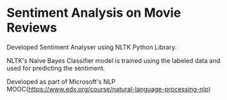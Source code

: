# Sentiment Analysis on Movie Reviews

Developed Sentiment Analyser using NLTK Python Library.

 
 NLTK's Naive Bayes Classifier model is trained using the labeled data and used for predicting the sentiment.  


Developed as part of  Microsoft's NLP MOOC(https://www.edx.org/course/natural-language-processing-nlp)


